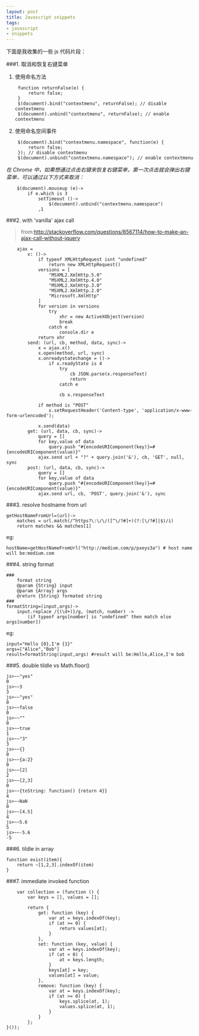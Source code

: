 ```yaml
---
layout: post
title: Javascript snippets
tags:
- javascript
- snippets
---
```


下面是我收集的一些 js 代码片段：

###1. 取消和恢复右键菜单

1. 使用命名方法

		function returnFalse(e) {
			return false;
		}
		$(document).bind("contextmenu", returnFalse); // disable contextmenu
		$(document).unbind("contextmenu", returnFalse); // enable contextmenu

2. 使用命名空间事件

		$(document).bind("contextmenu.namespace", function(e) {		
			return false;
		}); // disable contextmenu
		$(document).unbind("contextmenu.namespace"); // enable contextmenu

*在 Chrome 中，如果想通过点击右键来恢复右键菜单，第一次点击就会弹出右键菜单，可以通过以下方式来取消：*

		$(document).mouseup (e)->
			if e.which is 3
				setTimeout ()->
					$(document).unbind("contextmenu.namespace")
				,1

###2. with 'vanilla' ajax call

>from:<http://stackoverflow.com/questions/8567114/how-to-make-an-ajax-call-without-jquery>

		ajax =
			x: ()->
				if typeof XMLHttpRequest isnt "undefined"
					return new XMLHttpRequest()
				versions = [
					"MSXML2.XmlHttp.5.0"
					"MSXML2.XmlHttp.4.0"
					"MSXML2.XmlHttp.3.0"
					"MSXML2.XmlHttp.2.0"
					"Microsoft.XmlHttp"
				]
				for version in versions
					try
						xhr = new ActiveXObject(version)
						break
					catch e
						console.dir e
				return xhr
			send: (url, cb, method, data, sync)->
				x = ajax.x()
				x.open(method, url, sync)
				x.onreadystatechange = ()->
					if x.readyState is 4
						try
							cb JSON.parse(x.responseText)
							return
						catch e
		
						cb x.responseText
		
				if method is "POST"
					x.setRequestHeader('Content-type', 'application/x-www-form-urlencoded');
		
				x.send(data)
			get: (url, data, cb, sync)->
				query = []
				for key,value of data
					query.push "#{encodeURIComponent(key)}=#{encodeURIComponent(value)}"
				ajax.send url + "?" + query.join('&'), cb, 'GET', null, sync
			post: (url, data, cb, sync)->
				query = []
				for key,value of data
					query.push "#{encodeURIComponent(key)}=#{encodeURIComponent(value)}"
				ajax.send url, cb, 'POST', query.join('&'), sync

###3. resolve hostname from url

	getHostNameFromUrl=(url)->
		matches = url.match(/^https?\:\/\/([^\/?#]+)(?:[\/?#]|$)/i)
		return matches && matches[1]

eg:

	hostName=getHostNameFromUrl("http://medium.com/p/pxeys3a") # host name will be:medium.com

###4. string format

	###
		format string
		@param {String} input
		@param {Array} args 
		@return {String} formated string
	###
	formatString=(input,args)->
		input.replace /{(\d+)}/g, (match, number) ->
			(if typeof args[number] is "undefined" then match else args[number])

eg:

	input="Hello {0},I'm {1}"
	args=["Alice","Bob"]
	result=formatString(input,args) #result will be:Hello,Alice,I'm bob

###5. double tildle vs Math.floor()

	js>~~"yes"
	0
	js>~~3
	3
	js>~~"yes"
	0
	js>~~false
	0
	js>~~""
	0
	js>~~true
	1
	js>~~"3"
	3
	js>~~{}
	0
	js>~~{a:2}
	0
	js>~~[2]
	2
	js>~~[2,3]
	0
	js>~~{toString: function() {return 4}}
	4
	js>~~NaN
	0
	js>~~[4.5]
	4
	js>~~5.6
	5
	js>~~-5.6
	-5

###6. tildle in array

	function exist(item){
		return ~[1,2,3].indexOf(item)
	}

###7. immediate invoked function

		var collection = (function () {
			var keys = [], values = [];

			return {
				get: function (key) {
					var at = keys.indexOf(key);
					if (at >= 0) {
						return values[at];
					}
				},
				set: function (key, value) {
					var at = keys.indexOf(key);
					if (at < 0) {
						at = keys.length;
					}
					keys[at] = key;
					values[at] = value;
				},
				remove: function (key) {
					var at = keys.indexOf(key);
					if (at >= 0) {
						keys.splice(at, 1);
						values.splice(at, 1);
					}
				}
			};
	}());
